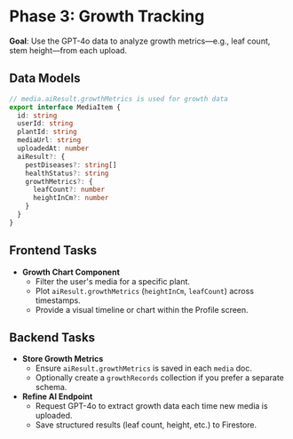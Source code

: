 # Phase 3: Growth Tracking

**Goal**: Use the GPT-4o data to analyze growth metrics—e.g., leaf count, stem height—from each upload.

## Data Models

  ```typescript
  // media.aiResult.growthMetrics is used for growth data
  export interface MediaItem {
    id: string
    userId: string
    plantId: string
    mediaUrl: string
    uploadedAt: number
    aiResult?: {
      pestDiseases?: string[]
      healthStatus?: string
      growthMetrics?: {
        leafCount?: number
        heightInCm?: number
      }
    }
  }
  ```

## Frontend Tasks

- **Growth Chart Component**  
  - Filter the user's media for a specific plant.  
  - Plot `aiResult.growthMetrics` (`heightInCm`, `leafCount`) across timestamps.  
  - Provide a visual timeline or chart within the Profile screen.

## Backend Tasks

- **Store Growth Metrics**  
  - Ensure `aiResult.growthMetrics` is saved in each `media` doc.  
  - Optionally create a `growthRecords` collection if you prefer a separate schema.  
- **Refine AI Endpoint**  
  - Request GPT-4o to extract growth data each time new media is uploaded.  
  - Save structured results (leaf count, height, etc.) to Firestore. 